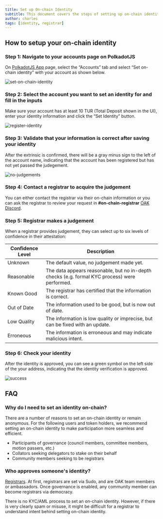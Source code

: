 ```yaml
---
title: Set up On-chain Identity
subtitle: This document covers the steps of setting up on-chain identity for your account
author: charles
tags: [identity, registrar]
---
```


## How to setup your on-chain identity

### Step 1: Navigate to your accounts page on PolkadotJS

On [PolkadotJS App](https://polkadot.js.org/apps/?rpc=wss%3A%2F%2Frpc.turing.oak.tech#/) page, select the “Accounts” tab and select “Set on-chain identity” with your account as shown below.

![set-on-chain-identity](../../assets/img/identity/set-on-chain-identity.png)

### Step 2: Select the account you want to set an identity for and fill in the inputs

Make sure your account has at least 10 TUR (Total Deposit shown in the UI), enter your identity information and click the “Set Identity” button.

![register-identity](../../assets/img/identity/register-identity.png)

### Step 3: Validate that your information is correct after saving your identity

After the extrinsic is confirmed, there will be a gray minus sign to the left of the account name, indicating that the account has been registered but has not yet passed the judegement.

![no-judgements](../../assets/img/identity/no-judgements.png)

### Step 4: Contact a registrar to acquire the judgement

You can either contact the registrar via their on-chain information or you can ask the registrar to review your request in **#on-chain-registrar** [OAK Discord](https://discord.gg/7W9UDvsbwh).

### Step 5: Registrar makes a judgement

When a registrar provides judgement, they can select up to six levels of confidence in their attestation:

| Confidence Level | Description                                                                                   |
| ---------------- | --------------------------------------------------------------------------------------------- |
| Unknown          | The default value, no judgement made yet.                                                     |
| Reasonable       | The data appears reasonable, but no in-depth checks (e.g. formal KYC process) were performed. |
| Known Good       | The registrar has certified that the information is correct.                                  |
| Out of Date      | The information used to be good, but is now out of date.                                      |
| Low Quality      | The information is low quality or imprecise, but can be fixed with an update.                 |
| Erroneous        | The information is erroneous and may indicate malicious intent.                               |

### Step 6: Check your identity

After the identity is approved, you can see a green symbol on the left side of the your address, indicating that the identity verification is approved.

![success](../../assets/img/identity/success.png)

## FAQ

### Why do I need to set an identity on-chain?

There are a number of reasons to set an on-chain identity or remain anonymous. For the following users and token holders, we recommend setting an on-chain identity to make participation more seamless and efficient.

- Participants of governance (council members, committee members, motion passers, etc.)
- Collators seeking delegators to stake on their behalf
- Community members seeking to be registrars

### Who approves someone's identity?

[Registrars](https://turing.subscan.io/account?role=registrar). At first, registrars are set via Sudo, and are OAK team members or ambassadors. Once governance is enabled, any community member can become registrars via democracy.

There is no KYC/AML process to set an on-chain identity. However, if there is very clearly spam or misuse, it might be difficult for a registrar to understand intent behind setting on-chain identity.
